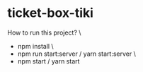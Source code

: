# ticket-box-tiki
How to run this project? \
+ npm install \
+ npm run start:server / yarn start:server \
+ npm start / yarn start 

